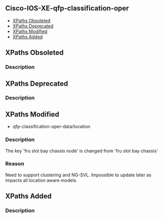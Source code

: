 ## Cisco-IOS-XE-qfp-classification-oper


- [XPaths Obsoleted](#xpaths-obsoleted)
- [XPaths Deprecated](#xpaths-deprecated)
- [XPaths Modified](#xpaths-modified)
- [XPaths Added](#xpaths-added)

## XPaths Obsoleted

### Description

## XPaths Deprecated

### Description

## XPaths Modified

- qfp-classification-oper-data/location

### Description

The key 'fru slot bay chassis node' is changed from 'fru slot bay chassis'

### Reason

Need to support clustering and NG-SVL. Impossible to update later as impacts all location aware models.

## XPaths Added

### Description
